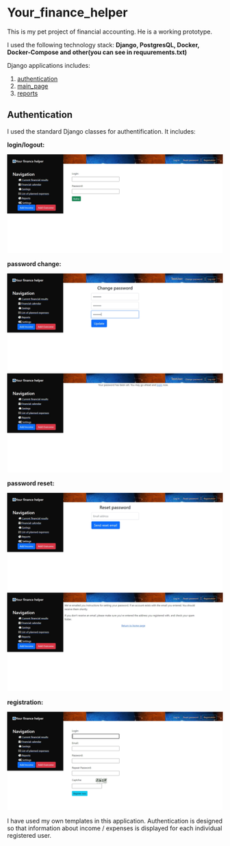 # Your_finance_helper

This is my pet project of financial accounting. He is a working prototype.

I used the following technology stack: **Django, PostgresQL, Docker, Docker-Compose and other(you can see in requurements.txt)**

Django applications includes:

1. [authentication](https://github.com/Our-Dream-Company/Your_finance_helper/tree/master/your_finance_helper/authentication)
2. [main_page](https://github.com/Our-Dream-Company/Your_finance_helper/tree/master/your_finance_helper/main_page)
3. [reports](https://github.com/Our-Dream-Company/Your_finance_helper/tree/master/your_finance_helper/reports)

## Authentication

I used the standard Django classes for authentification. It includes:

**login/logout:**

![](https://github.com/Our-Dream-Company/Your_finance_helper/blob/master/images/1_login.jpg)

**password change:**

![](https://github.com/Our-Dream-Company/Your_finance_helper/blob/master/images/3_change_password.jpg)
![](https://github.com/Our-Dream-Company/Your_finance_helper/blob/master/images/3_change_password_completed.jpg)

**password reset:**

![](https://github.com/Our-Dream-Company/Your_finance_helper/blob/master/images/2_reset_password.jpg)
![](https://github.com/Our-Dream-Company/Your_finance_helper/blob/master/images/3_reset_password_meassage_to_email.jpg)

**registration:**

![](https://github.com/Our-Dream-Company/Your_finance_helper/blob/master/images/4_registration.jpg)

I have used my own templates in this application. Authentication is designed so that information about income / expenses is displayed for each individual registered user.
